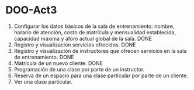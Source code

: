 # DOO-Act3

1.  Configurar los datos básicos de la sala de entrenamiento: nombre, horario de atención, costo de matrícula y mensualidad establecida, capacidad máxima y aforo actual global de la sala. DONE
2.	Registro y visualización servicios ofrecidos. DONE
3.	Registro y visualización de instructores que ofrecen servicios en la sala de entrenamiento. DONE
4.	Matrícula de un nuevo cliente. DONE
5.	Programación de una clase por parte de un instructor.
6.	Reserva de un espacio para una clase particular por parte de un cliente.
7.	Ver una clase particular.